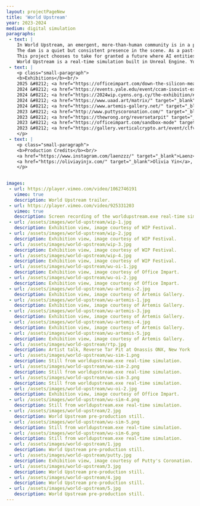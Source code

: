 ```yaml
---
layout: projectPageNew
title: 'World Upstream'
year: 2023-2024
medium: digital simulation
paragraphs:
 - text: |
    In World Upstream, an emergent, more-than-human community is in a perpetual process of reclaiming a decaying hydroelectric dam and transforming it into a site for leisure. The simulated protagonists—a sentient poplar tree, a group of quadruplets, an AI-powered Dyson vacuum, among others—co-exist at a never-ending picnic upstream of the dam, tending to their individual and collective needs by engaging in mundane, social, anti-productive, small behaviors as a way of rewilding the surroundings of a soon-to-be-obsolete piece of infrastructure.<br/><br/>
    The dam is a quiet but consistent presence in the scene. As a past-its-prime technological marvel that was once at the forefront of cultural discourse during the 20th-century nation-building era, it acts as a metaphorical device for speculating on the future of technologies currently at their hype peak. At the same time, it invites reflection on our affective response to technologically altered landscapes. What becomes of our definitions of “nature” when a concrete monolith is placed at its center, or when a myriad artificially intelligent beings become integral to its processes?<br/><br/>
    This project chooses to take for granted a future where AI entities exist in the world in embodied ways. Their umwelt however, is mediated by the landscape rather than the server farm, and rooted in the complex truths, dangers and histories the landscape holds. In doing so, World Upstream aims to imagine a genre painting for the late 21st century, a small, interdependent fiction where different types of intelligence share a less hierarchical, more porous world.<br/><br/>
    World Upstream is a real-time simulation built in Unreal Engine. You can find more details <a href="/assets/media/WorldUpstream-Presentation-Fall24.pdf" target="_blank">here</a>.<br/><br/>
 - text: |
    <p class="small-paragraph">
    <b>Exhibitions</b><br/>    
    2025 &#8212; <a href="https://officeimpart.com/down-the-silicon-meadow" target="_blank">Down the Silicon Meadow</a>, OFFICE IMPART x Blueshift Gallery, online <br/>
    2024 &#8212; <a href="https://events.yale.edu/event/ccam-isovist-exhibition-opening-hypertexthyperlink" target="_blank">[Hypertext](Hyperlink)</a>, Yale University, ISOVIST Gallery, New Haven <br/>
    2024 &#8212; <a href="https://2024wip.cyens.org.cy/the-exhibition/#symbiocene-anthropocene" target="_blank">symbiocene/anthropocene</a>, WIP Festival, CYENS Nicosia <br/>
    2024 &#8212; <a href="https://www.uaad.art/matrix/" target="_blank">Matrix of the Not-Yet</a>, Underground Art and Design, online (curated by Amy Jiang) <br/>
    2024 &#8212; <a href="https://www.artemis-gallery.net/" target="_blank">Beyond Human</a> at Artemis Gallery, Lisbon (curated by Kirsten Eggers and Manuel Mendonca) <br/>
    2023 &#8212; <a href="http://www.puttyscoronation.com/" target="_blank">Tellurian Traversals</a> at Putty's Coronation Gallery, New York (curated by David Temchulla) <br/>
    2023 &#8212; <a href="https://thewrong.org/reversetarpit" target="_blank">Reverse Tar Pit</a> at Onassis ONX, Brooklyn Neighborhood Arts and The Wrong Biennale, New York and online (curated by Don Hanson, Mark Ramos, Sammie Veeler) <br/>
    2023 &#8212; <a href="https://officeimpart.com/sandbox-mode" target="_blank">Sandbox Mode</a> at Office Impart, Berlin (curated by Office Impart in collaboration with Stina Gustafsson and Maria Paula Fernandez) <br/>
    2023 &#8212; <a href="https://gallery.verticalcrypto.art/event/clfv8kvs1sj980bjpdr2li3aa/all" target="_blank">VCA Residency Exhibition</a>, online (curated by Micol AP)<br/><br/>
    </p>
 - text: |
    <p class="small-paragraph">
    <b>Production Credits</b><br/>
    <a href="https://www.instagram.com/laenzzz/" target="_blank">Laenz</a>, sound design<br/>
    <a href="https://oliviayinjx.com/" target="_blank">Olivia Yin</a>, world design<br/>
    </p>
    

images:
 - url: https://player.vimeo.com/video/1062746191
   vimeo: true
   description: World Upstream trailer.
 - url: https://player.vimeo.com/video/925331203
   vimeo: true
   description: Screen recording of the worldupstream.exe real-time simulation.
 - url: /assets/images/world-upstream/wip-1.jpg
   description: Exhibition view, image courtesy of WIP Festival.
 - url: /assets/images/world-upstream/wip-2.jpg
   description: Exhibition view, image courtesy of WIP Festival.
 - url: /assets/images/world-upstream/wip-3.jpg
   description: Exhibition view, image courtesy of WIP Festival.
 - url: /assets/images/world-upstream/wip-4.jpg
   description: Exhibition view, image courtesy of WIP Festival.
 - url: /assets/images/world-upstream/wu-oi-1.jpg
   description: Exhibition view, image courtesy of Office Impart.
 - url: /assets/images/world-upstream/wu-oi-2.jpg
   description: Exhibition view, image courtesy of Office Impart.
 - url: /assets/images/world-upstream/wu-artemis-2.jpg
   description: Exhibition view, image courtesy of Artemis Gallery.
 - url: /assets/images/world-upstream/wu-artemis-1.jpg
   description: Exhibition view, image courtesy of Artemis Gallery.
 - url: /assets/images/world-upstream/wu-artemis-3.jpg
   description: Exhibition view, image courtesy of Artemis Gallery.
 - url: /assets/images/world-upstream/wu-artemis-4.jpg
   description: Exhibition view, image courtesy of Artemis Gallery.
 - url: /assets/images/world-upstream/wu-artemis-5.jpg
   description: Exhibition view, image courtesy of Artemis Gallery.
 - url: /assets/images/world-upstream/rtp.jpg
   description: Artist talk, Reverse Tar Pit at Onassis ONX, New York
 - url: /assets/images/world-upstream/wu-sim-1.png
   description: Still from worldupstream.exe real-time simulation.
 - url: /assets/images/world-upstream/wu-sim-2.png
   description: Still from worldupstream.exe real-time simulation.
 - url: /assets/images/world-upstream/wu-sim-3.png 
   description: Still from worldupstream.exe real-time simulation. 
 - url: /assets/images/world-upstream/wu-oi-2.jpg
   description: Exhibition view, image courtesy of Office Impart.
 - url: /assets/images/world-upstream/wu-sim-4.png 
   description: Still from worldupstream.exe real-time simulation.
 - url: /assets/images/world-upstream/2.jpg
   description: World Upstream pre-production still.
 - url: /assets/images/world-upstream/wu-sim-5.png  
   description: Still from worldupstream.exe real-time simulation.
 - url: /assets/images/world-upstream/wu-sim-6.png   
   description: Still from worldupstream.exe real-time simulation.
 - url: /assets/images/world-upstream/1.jpg
   description: World Upstream pre-production still.
 - url: /assets/images/world-upstream/putty.jpg
   description: Exhibition view, image courtesy of Putty's Coronation.
 - url: /assets/images/world-upstream/3.jpg
   description: World Upstream pre-production still.
 - url: /assets/images/world-upstream/4.jpg
   description: World Upstream pre-production still.
 - url: /assets/images/world-upstream/5.jpg
   description: World Upstream pre-production still.            
---
```

